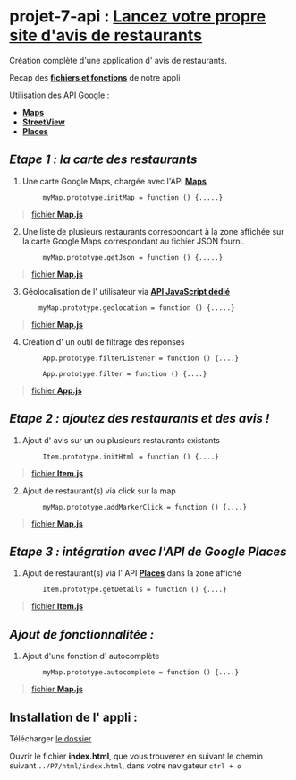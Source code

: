 # projet-7-api : [__Lancez votre propre site d'avis de restaurants__](https://openclassrooms.com/projects/lancez-votre-propre-site-d-avis-de-restaurants)

Création complète d'une application d' avis de restaurants.

Recap des  [__fichiers et fonctions__](recap_function.png) de notre appli

Utilisation des API Google : 
* [__Maps__](https://developers.google.com/maps/?hl=fr)
* [__StreetView__](https://developers.google.com/maps/documentation/streetview/?hl=fr)
* [__Places__](https://developers.google.com/places/)



## _Etape 1 : la carte des restaurants_

1. Une carte Google Maps, chargée avec l'API [__Maps__](https://developers.google.com/maps/?hl=fr)
      
            myMap.prototype.initMap = function () {.....}
      
> [fichier __Map.js__](./js/Map.js)

2. Une liste de plusieurs restaurants correspondant à la zone affichée sur la carte Google Maps correspondant au fichier JSON fourni.

            myMap.prototype.getJson = function () {.....}
      
> [fichier __Map.js__](./js/Map.js)


3.  Géolocalisation de l' utilisateur via [__API JavaScript dédié__](https://developers.google.com/maps/documentation/javascript/geolocation?hl=fr)

            myMap.prototype.geolocation = function () {.....}
      
> [fichier __Map.js__](./js/Map.js) 


4. Création d' un outil de filtrage des réponses

            App.prototype.filterListener = function () {....}
      
            App.prototype.filter = function () {....}
      
> [fichier __App.js__](./js/App.js) 



## _Etape 2 : ajoutez des restaurants et des avis !_

1. Ajout d' avis sur un ou plusieurs restaurants existants

            Item.prototype.initHtml = function () {....}
      
> [fichier __Item.js__](./js/Item.js) 

2. Ajout de restaurant(s) via click sur la map 

            myMap.prototype.addMarkerClick = function () {....}
      
> [fichier __Map.js__](./js/Map.js) 




## _Etape 3 : intégration avec l'API de Google Places_


1. Ajout de restaurant(s) via l' API [__Places__](https://developers.google.com/places/) dans la zone affiché

            Item.prototype.getDetails = function () {....}
      
> [fichier __Item.js__](./js/Item.js)


## _Ajout de fonctionnalitée :_

1. Ajout d'une fonction d' autocomplète

            myMap.prototype.autocomplete = function () {....}
            
> [fichier __Map.js__](./js/Map.js) 


## Installation de l' appli : 
Télécharger [le dossier](https://github.com/Gu1ll0m/projet-7-api)

Ouvrir le fichier __index.html__, que vous trouverez en suivant le chemin suivant `../P7/html/index.html`, dans votre navigateur `ctrl + o`

